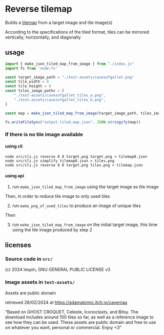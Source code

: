 # Reverse tilemap

Builds a [tilemap](https://doc.mapeditor.org/en/stable/reference/json-map-format/) from a target image and tile image(s)

According to the specifications of the tiled format, tiles can be mirrored vertically, horizontally, and diagonally

## usage

```js
import { make_json_tiled_map_from_image } from "./index.js"
import fs from 'node:fs'

const target_image_path = "./test-assets/cavesofgallet.png"
const tile_width = 8
const tile_height = 8
const tiles_image_paths = [
    "./test-assets/cavesofgallet_tiles_a.png",
    "./test-assets/cavesofgallet_tiles_b.png",
]

const map = make_json_tiled_map_from_image(target_image_path, tiles_image_paths, tile_width, tile_height)

fs.writeFileSync("output.tiled.map.json", JSON.stringify(map))
```

### If there is no tile image available

#### using cli

    node src/cli.js reverse 8 8 target.png target.png > tilemap0.json
    node src/cli.js simplify tilemap0.json > tiles.png
    node src/cli.js reverse 8 8 target.png tiles.png > tilemap.json

#### using api

1. run `make_json_tiled_map_from_image` using the target image as tile image

Then, in order to reduce tile image to only used tiles

2. run `make_png_of_used_tiles` to produce an image of unique tiles 

Then

3. run `make_json_tiled_map_from_image` on the initial target image, this time using the tile image produced by step 2

## licenses

### Source code in `src/`

(c) 2024 lespin, GNU GENERAL PUBLIC LICENSE v3

### Image assets in `test-assets/`

Assets are public domain

retrieved 28/02/2024 at https://adamatomic.itch.io/cavernas

"Based on GHOST CROQUET, Celeste, Iconoclasts, and Bitsy. The download includes around 100 tiles so far, as well as a reference image to see how they can be used. These assets are public domain and free to use on whatever you want, personal or commercial. Enjoy <3"

